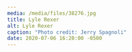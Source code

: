 ```yaml
---
media: /media/files/38276.jpg
title: Lyle Rexer
alt: Lyle Rexer
caption: "Photo credit: Jerry Spagnoli"
date: 2020-07-06 16:20:00 -0500
---
```

